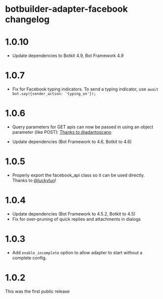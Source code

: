 # botbuilder-adapter-facebook changelog

# 1.0.10

* Update dependencies to Botkit 4.9, Bot Framework 4.9

# 1.0.7

* Fix for Facebook typing indicators. To send a typing indicator, use `await bot.say({sender_action: 'typing_on'});`

# 1.0.6

* Query parameters for GET apis can now be passed in using an object parameter (like POST): [Thanks to @adantoscano](https://github.com/howdyai/botkit/pull/1768)

* Update dependencies (Bot Framework to 4.6, Botkit to 4.6)

# 1.0.5

* Properly export the facebook_api class so it can be used directly. Thanks to [@luckyluo](https://github.com/howdyai/botkit/pull/1766)!

# 1.0.4

* Update dependencies (Bot Framework to 4.5.2, Botkit to 4.5)
* Fix for over-pruning of quick replies and attachments in dialogs

# 1.0.3

* Add `enable_incomplete` option to allow adapter to start without a complete config.

# 1.0.2

This was the first public release
